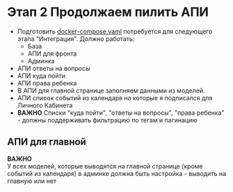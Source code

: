 # Этап 2 Продолжаем пилить АПИ
* Подготовить [docker-compose.yaml](https://praktikum.yandex.ru/learn/backend-developer/courses/520b4dd0-1185-4334-974b-1d90b9143489/sprints/3051/topics/8b3f0c29-6b79-47f9-a766-2e359c49ee1f/lessons/3e9e1bf1-886e-41ed-aae5-39fa79c17981/)
  потребуется для следующего этапа "Интеграция". Должно работать:
  * База
  * АПИ для фронта
  * Админка  
* АПИ ответы на вопросы
* АПИ куда пойти 
* АПИ права ребенка
* В АПИ для главной странице заполняем данными из моделей.  
* АПИ список событий из календаря на которые я подписался для Личного Кабинета
* **ВАЖНО** Списки "куда пойти", "ответы на вопросы", "права ребенка" - должны поддерживать
фильтрацию по тегам и пагинацию

## АПИ для главной
**ВАЖНО**  
У всех моделей, которые выводятся на главной странице (кроме событий из календаря) 
в админке должна быть настройка - выводить на главную или нет
